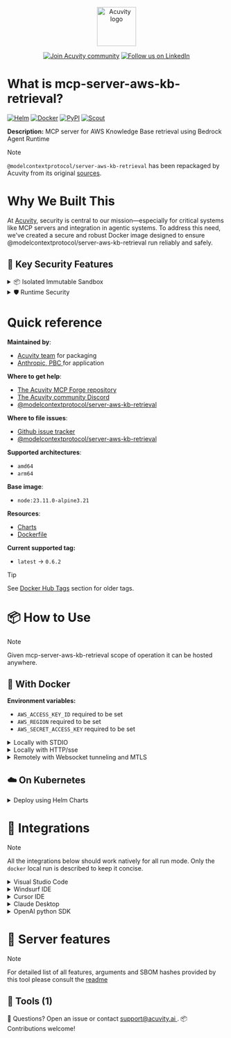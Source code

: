 
<p align="center">
  <a href="https://acuvity.ai">
    <picture>
      <img src="https://mma.prnewswire.com/media/2544052/Acuvity__Logo.jpg" height="90" alt="Acuvity logo"/>
    </picture>
  </a>
</p>
<p align="center">
  <a href="https://discord.gg/BkU7fBkrNk">
    <img src="https://img.shields.io/badge/Acuvity-Join-7289DA?logo=discord&logoColor=fff)](https://discord.gg/BkU7fBkrNk" alt="Join Acuvity community" /></a>
<a href="https://www.linkedin.com/company/acuvity/">
    <img src="https://img.shields.io/badge/LinkedIn-follow-0a66c2" alt="Follow us on LinkedIn" />
  </a>
</p>


# What is mcp-server-aws-kb-retrieval?

[![Helm](https://img.shields.io/badge/v1.0.0-3775A9?logo=helm&label=Charts&logoColor=fff)](https://hub.docker.com/r/acuvity/mcp-server-aws-kb-retrieval/tags/)
[![Docker](https://img.shields.io/docker/image-size/acuvity/mcp-server-fetch/0.6.2?logo=docker&logoColor=fff&label=0.6.2)](https://hub.docker.com/r/acuvity/mcp-server-aws-kb-retrieval/tags/0.6.2)
[![PyPI](https://img.shields.io/badge/0.6.2-3775A9?logo=pypi&logoColor=fff&label=@modelcontextprotocol/server-aws-kb-retrieval)](https://modelcontextprotocol.io)
[![Scout](https://img.shields.io/badge/Active-3775A9?logo=docker&logoColor=fff&label=Scout)](https://hub.docker.com/r/acuvity/mcp-server-fetch/)

**Description:** MCP server for AWS Knowledge Base retrieval using Bedrock Agent Runtime

> [!NOTE]
> `@modelcontextprotocol/server-aws-kb-retrieval` has been repackaged by Acuvity from its original [sources](https://modelcontextprotocol.io).

# Why We Built This

At [Acuvity](https://acuvity.ai), security is central to our mission—especially for critical systems like MCP servers and integration in agentic systems.
To address this need, we've created a secure and robust Docker image designed to ensure @modelcontextprotocol/server-aws-kb-retrieval run reliably and safely.

## 🔐 Key Security Features

<details>
<summary>📦 Isolated Immutable Sandbox </summary>

- **Isolated Execution**: All tools run within secure, containerized sandboxes to enforce process isolation and prevent lateral movement.
- **Non-root by Default**: Enforces least-privilege principles, minimizing the impact of potential security breaches.
- **Read-only Filesystem**: Ensures runtime immutability, preventing unauthorized modification.
- **Version Pinning**: Guarantees consistency and reproducibility across deployments by locking tool and dependency versions.
- **CVE Scanning**: Continuously monitors for known vulnerabilities using [Docker Scout](https://docs.docker.com/scout/) to support proactive mitigation.
- **SBOM & Provenance**: Provides full supply chain transparency with embedded metadata and traceable build information.
</details>

<details>
<summary>🛡️ Runtime Security</summary>

**Minibridge Integration**: [Minibridge](https://github.com/acuvity/minibridge) establishes secure Agent-to-MCP connectivity, supports Rego/HTTP-based policy enforcement 🕵️, and simplifies orchestration.

Minibridge includes built-in guardrails to protect MCP server integrity and detect suspicious behavior:

- **Integrity via Hashing**: Verifies the authenticity and integrity of tool descriptors and runtime components.
- **Threat Detection**:
  - Detects hidden or covert instruction patterns.
  - Monitors for schema parameter misuse as potential exfiltration channels.
  - Flags unauthorized access to sensitive files or credentials.
  - Identifies tool shadowing and override attempts.
  - Enforces cross-origin and server-mismatch protection policies.

These controls ensure robust runtime integrity, prevent unauthorized behavior, and provide a foundation for secure-by-design system operations.
</details>


# Quick reference

**Maintained by**:
  - [Acuvity team](mailto:support@acuvity.ai) for packaging
  - [ Anthropic, PBC ](https://modelcontextprotocol.io) for application

**Where to get help**:
  - [The Acuvity MCP Forge repository](https://github.com/acuvity/mcp-servers-registry)
  - [The Acuvity community Discord](https://discord.gg/BkU7fBkrNk)
  - [ @modelcontextprotocol/server-aws-kb-retrieval ](https://modelcontextprotocol.io)

**Where to file issues**:
  - [Github issue tracker](https://github.com/acuvity/mcp-servers-registry/issues)
  - [ @modelcontextprotocol/server-aws-kb-retrieval ](https://modelcontextprotocol.io)

**Supported architectures**:
  - `amd64`
  - `arm64`

**Base image**:
  - `node:23.11.0-alpine3.21`

**Resources**:
  - [Charts](https://github.com/acuvity/mcp-servers-registry/mcp-server-aws-kb-retrieval/charts/mcp-server-aws-kb-retrieval)
  - [Dockerfile](https://github.com/acuvity/mcp-servers-registry/mcp-server-aws-kb-retrieval/docker/Dockerfile)

**Current supported tag:**
  - `latest` -> `0.6.2`

> [!TIP]
> See [Docker Hub Tags](https://hub.docker.com/r/acuvity/mcp-server-aws-kb-retrieval/tags) section for older tags.

# 📦 How to Use


> [!NOTE]
> Given mcp-server-aws-kb-retrieval scope of operation it can be hosted anywhere.

## 🐳 With Docker
**Environment variables:**
  - `AWS_ACCESS_KEY_ID` required to be set
  - `AWS_REGION` required to be set
  - `AWS_SECRET_ACCESS_KEY` required to be set


<details>
<summary>Locally with STDIO</summary>

In your client configuration set:

- command: `docker`
- arguments: `run -i --rm --read-only -e AWS_ACCESS_KEY_ID -e AWS_REGION -e AWS_SECRET_ACCESS_KEY docker.io/acuvity/mcp-server-aws-kb-retrieval:0.6.2`

</details>

<details>
<summary>Locally with HTTP/sse</summary>

Simply run as:

```console
docker run -i --rm --read-only -e AWS_ACCESS_KEY_ID -e AWS_REGION -e AWS_SECRET_ACCESS_KEY docker.io/acuvity/mcp-server-aws-kb-retrieval:0.6.2
```

Add `-p <localport>:8000` to expose the port.

Then on your application/client, you can configure to use something like:

```json
{
  "mcpServers": {
    "acuvity-mcp-server-aws-kb-retrieval": {
      "url": "http://localhost:<localport>/sse",
    }
  }
}
```

You might have to use different ports for different tools.

</details>

<details>
<summary>Remotely with Websocket tunneling and MTLS </summary>

> This section assume you are familar with TLS and certificates and will require:
> - a server certificate with proper DNS/IP field matching your tool deployment.
> - a client-ca used to sign client certificates

1. Start the server in `backend` mode
 - add an environment variable like `-e MINIBRIDGE_MODE=backend`
 - add the TLS certificates (recommended) through a volume let's say `/certs` ex (`-v $PWD/certs:/certs`)
 - instruct minibridge to use those certs with
   - `-e MINIBRIDGE_TLS_SERVER_CERT=/certs/server-cert.pem`
   - `-e MINIBRIDGE_TLS_SERVER_KEY=/certs/server-key.pem`
   - `-e MINIBRIDGE_TLS_SERVER_KEY_PASS=optional`
   - `-e MINIBRIDGE_TLS_SERVER_CLIENT_CA=/certs/client-ca.pem`

2. Start `minibridge` locally in frontend mode:
  - Get [minibridge](https://github.com/acuvity/minibridge) binary for your OS.

In your client configuration, Minibridge works like any other STDIO command.

Example for Claude Desktop:

```json
{
  "mcpServers": {
    "acuvity-mcp-server-aws-kb-retrieval": {
      "command": "minibridge",
      "args": ["frontend", "--backend", "wss://<remote-url>:8000/ws", "--tls-client-backend-ca", "/path/to/ca/that/signed/the/server-cert.pem/ca.pem", "--tls-client-cert", "/path/to/client-cert.pem", "--tls-client-key", "/path/to/client-key.pem"]
    }
  }
}
```

That's it.

Of course there is plenty of other option that minibridge can provide.

Don't be shy to ask question either.

</details>

## ☁️ On Kubernetes

<details>
<summary>Deploy using Helm Charts</summary>

### Chart settings requirements

This chart requires some mandatory information to be installed.

**Mandatory Secrets**:
  - `AWS_ACCESS_KEY_ID` secret to be set as secrets.AWS_ACCESS_KEY_ID either by `.value` or from existing with `.valueFrom`
  - `AWS_SECRET_ACCESS_KEY` secret to be set as secrets.AWS_SECRET_ACCESS_KEY either by `.value` or from existing with `.valueFrom`

**Mandatory Environment variables**:
  - `AWS_REGION` environment variable to be set by env.AWS_REGION

### How to install

Pick a version from the [OCI registry](https://hub.docker.com/r/acuvity/mcp-server-aws-kb-retrieval/tags) looking for the type `helm`

You can inspect the chart:

```console
helm show chart oci://docker.io/acuvity/mcp-server-aws-kb-retrieval --version <version>
````

You can inspect the values that you can configure:

```console
helm show values oci://docker.io/acuvity/mcp-server-aws-kb-retrieval --version <version>
````

Install with helm

```console
helm install mcp-server-aws-kb-retrieval oci://docker.io/acuvity/mcp-server-aws-kb-retrieval --version <version>
```

From there your MCP server mcp-server-aws-kb-retrieval will be reachable by default through `http/sse` from inside the cluster using the Kubernetes Service `mcp-server-aws-kb-retrieval` on port `8000` by default. You can change that by looking at the `service` section of the `values.yaml` file.

### How to Monitor

The deployment will a Kubernetes service with a `healthPort`, that is used for liveness probes and readiness probes. This health port can also be used by the monitoring stack of your choice and exposes metrics under the `/metrics` path.


</details>

# 🧰 Integrations

> [!NOTE]
> All the integrations below should work natively for all run mode.
> Only the `docker` local run is described to keep it concise.

<details>
<summary>Visual Studio Code</summary>

## Global scope

Press `ctrl + shift + p` and type `Preferences: Open User Settings JSON` to add the following section:

```json
{
  "mcp": {
    "servers": {
      "acuvity-mcp-server-aws-kb-retrieval": {
        "env":
          {"AWS_ACCESS_KEY_ID":"xxxxxx","AWS_REGION":"xxxxxx","AWS_SECRET_ACCESS_KEY":"xxxxxx"},
        "command": "docker",
        "args": ["run","-i","--rm","--read-only","-e","AWS_ACCESS_KEY_ID","-e","AWS_REGION","-e","AWS_SECRET_ACCESS_KEY","docker.io/acuvity/mcp-server-aws-kb-retrieval:0.6.2"]
      }
    }
  }
}
```

## Workspace scope

In your workspace createa file called `.vscode/mcp.json` and add the following section:

```json
{
  "servers": {
    "acuvity-mcp-server-aws-kb-retrieval": {
      "env":
        {"AWS_ACCESS_KEY_ID":"xxxxxx","AWS_REGION":"xxxxxx","AWS_SECRET_ACCESS_KEY":"xxxxxx"},
      "command": "docker",
      "args": ["run","-i","--rm","--read-only","-e","AWS_ACCESS_KEY_ID","-e","AWS_REGION","-e","AWS_SECRET_ACCESS_KEY","docker.io/acuvity/mcp-server-aws-kb-retrieval:0.6.2"]
    }
  }
}
```

> To pass secrets you should use the `promptString` input type described in the [Visual Studio Code documentation](https://code.visualstudio.com/docs/copilot/chat/mcp-servers).

</details>

<details>
<summary>Windsurf IDE</summary>

In `~/.codeium/windsurf/mcp_config.json` add the following section:

```json
{
  "mcpServers": {
    "acuvity-mcp-server-aws-kb-retrieval": {
      "env":
        {"AWS_ACCESS_KEY_ID":"xxxxxx","AWS_REGION":"xxxxxx","AWS_SECRET_ACCESS_KEY":"xxxxxx"},
      "command": "docker",
      "args": ["run","-i","--rm","--read-only","-e","AWS_ACCESS_KEY_ID","-e","AWS_REGION","-e","AWS_SECRET_ACCESS_KEY","docker.io/acuvity/mcp-server-aws-kb-retrieval:0.6.2"]
    }
  }
}
```

See [Windsurf documentation](https://docs.windsurf.com/windsurf/mcp) for more info.

</details>

<details>
<summary>Cursor IDE</summary>

Add the following JSON block to your mcp configuration file:
- `~/.cursor/mcp.json` for global scope
- `.cursor/mcp.json` for project scope

```json
{
  "mcpServers": {
    "acuvity-mcp-server-aws-kb-retrieval": {
      "env":
        {"AWS_ACCESS_KEY_ID":"xxxxxx","AWS_REGION":"xxxxxx","AWS_SECRET_ACCESS_KEY":"xxxxxx"},
      "command": "docker",
      "args": ["run","-i","--rm","--read-only","-e","AWS_ACCESS_KEY_ID","-e","AWS_REGION","-e","AWS_SECRET_ACCESS_KEY","docker.io/acuvity/mcp-server-aws-kb-retrieval:0.6.2"]
    }
  }
}
```

See [cursor documentation](https://docs.cursor.com/context/model-context-protocol) for more information.

</details>
<details>

<summary>Claude Desktop</summary>

In the `claude_desktop_config.json` configuration file add the following section:

```json
{
  "mcpServers": {
    "acuvity-mcp-server-aws-kb-retrieval": {
      "env":
        {"AWS_ACCESS_KEY_ID":"xxxxxx","AWS_REGION":"xxxxxx","AWS_SECRET_ACCESS_KEY":"xxxxxx"},
      "command": "docker",
      "args": ["run","-i","--rm","--read-only","-e","AWS_ACCESS_KEY_ID","-e","AWS_REGION","-e","AWS_SECRET_ACCESS_KEY","docker.io/acuvity/mcp-server-aws-kb-retrieval:0.6.2"]
    }
  }
}
```

See [Anthropic documentation](https://docs.anthropic.com/en/docs/agents-and-tools/mcp) for more information.
</details>

<details>
<summary>OpenAI python SDK</summary>

## Running locally

```python
async with MCPServerStdio(
    params={
        "env": {"AWS_ACCESS_KEY_ID":"xxxxxx","AWS_REGION":"xxxxxx","AWS_SECRET_ACCESS_KEY":"xxxxxx"},
        "command": "docker",
        "args": ["run","-i","--rm","--read-only","-e","AWS_ACCESS_KEY_ID","-e","AWS_REGION","-e","AWS_SECRET_ACCESS_KEY","docker.io/acuvity/mcp-server-aws-kb-retrieval:0.6.2"]
    }
) as server:
    tools = await server.list_tools()
```

## Running remotely

```python
async with MCPServerSse(
    params={
        "url": "http://<ip>:<port>/sse",
    }
) as server:
    tools = await server.list_tools()
```

See [OpenAI Agents SDK docs](https://openai.github.io/openai-agents-python/mcp/) for more info.

</details>

# 🧠 Server features

> [!NOTE]
> For detailed list of all features, arguments and SBOM hashes provided by this tool please consult the [readme](https://github.com/acuvity/mcp-servers-registry/mcp-server-aws-kb-retrieval)

## 🧰 Tools (1)


💬 Questions? Open an issue or contact [ support@acuvity.ai ](mailto:support@acuvity.ai).
📦 Contributions welcome!
